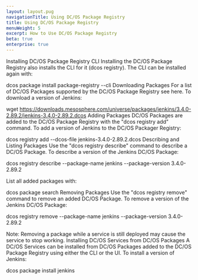 ```yaml
---
layout: layout.pug
navigationTitle: Using DC/OS Package Registry
title: Using DC/OS Package Registry
menuWeight: 5
excerpt: How to Use DC/OS Package Registry
beta: true
enterprise: true
---
```


Installing DC/OS Package Registry CLI
Installing the DC/OS Package Registry also installs the CLI for it (dcos registry). The CLI can be installed again with:

dcos package install package-registry --cli
Downloading Packages
For a list of DC/OS Packages supported by the DC/OS Package Registry see here. To download a version of Jenkins:

wget https://downloads.mesosphere.com/universe/packages/jenkins/3.4.0-2.89.2/jenkins-3.4.0-2.89.2.dcos
Adding Packages
DC/OS Packages are added to the DC/OS Package Registry with the "dcos registry add" command. To add a version of Jenkins to the DC/OS Packager Registry:

dcos registry add --dcos-file jenkins-3.4.0-2.89.2.dcos
Describing and Listing Packages
Use the "dcos registry describe" command to describe a DC/OS Package. To describe a version of the Jenkins DC/OS Package:

dcos registry describe --package-name jenkins --package-version 3.4.0-2.89.2

List all added packages with:

dcos package search
Removing Packages
Use the "dcos registry remove" command to remove an added DC/OS Package. To remove a version of the Jenkins DC/OS Package:

dcos registry remove --package-name jenkins --package-version 3.4.0-2.89.2

Note: Removing a package while a service is still deployed may cause the service to stop working.
Installing DC/OS Services from DC/OS Packages
A DC/OS Services can be installed from DC/OS Packages added to the DC/OS Package Registry using either the CLI or the UI. To install a version of Jenkins:

dcos package install jenkins
